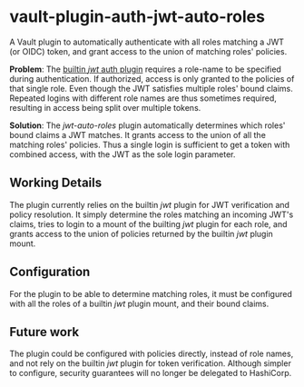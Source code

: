 # vault-plugin-auth-jwt-auto-roles

A Vault plugin to automatically authenticate with all roles matching a JWT (or
OIDC) token, and grant access to the union of matching roles' policies.

**Problem**: The [builtin _jwt_ auth
plugin](https://github.com/hashicorp/vault-plugin-auth-jwt) requires a role-name
to be specified during authentication. If authorized, access is only granted to
the policies of that single role. Even though the JWT satisfies multiple roles'
bound claims. Repeated logins with different role names are thus sometimes
required, resulting in access being split over multiple tokens.

**Solution**: The _jwt-auto-roles_ plugin automatically determines which roles'
bound claims a JWT matches. It grants access to the union of all the matching
roles' policies. Thus a single login is sufficient to get a token with combined
access, with the JWT as the sole login parameter.

## Working Details

The plugin currently relies on the builtin _jwt_ plugin for JWT verification and
policy resolution. It simply determine the roles matching an incoming JWT's
claims, tries to login to a mount of the builting _jwt_ plugin for each role,
and grants access to the union of policies returned by the builtin _jwt_ plugin
mount.

## Configuration

For the plugin to be able to determine matching roles, it must be configured
with all the roles of a builtin _jwt_ plugin mount, and their bound claims.

## Future work

The plugin could be configured with policies directly, instead of role names,
and not rely on the builtin _jwt_ plugin for token verification. Although
simpler to configure, security guarantees will no longer be delegated to
HashiCorp.
